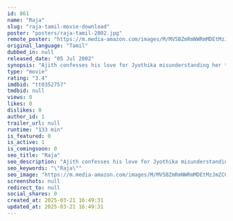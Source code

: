```yaml
---
id: 861
name: "Raja"
slug: "raja-tamil-movie-download"
poster: "posters/raja-tamil-2002.jpg"
remote_poster: "https://m.media-amazon.com/images/M/MV5BZmRmNWRmMDEtMzJmZC00ODhiLTk3NzMtMmJkMDNjZjMzZWQyXkEyXkFqcGc@._V1_SX300.jpg"
original_language: "Tamil"
dubbed_in: null
released_date: "05 Jul 2002"
synopsis: "Ajith confesses his love for Jyothika misunderstanding her to be Priyanka and ends up falling in love with her but she is suddenly murdered."
type: "movie"
rating: "3.4"
imdbid: "tt0352757"
tmdbid: null
views: 0
likes: 0
dislikes: 0
author_id: 1
trailer_url: null
runtime: "133 min"
is_featured: 0
is_active: 1
is_comingsoon: 0
seo_title: "Raja"
seo_description: "Ajith confesses his love for Jyothika misunderstanding her to be Priyanka and ends up falling in love with her but she is suddenly murdered."
seo_keywords: "\"Raja\""
seo_image: "https://m.media-amazon.com/images/M/MV5BZmRmNWRmMDEtMzJmZC00ODhiLTk3NzMtMmJkMDNjZjMzZWQyXkEyXkFqcGc@._V1_SX300.jpg"
screenshots: null
redirect_to: null
social_shares: 0
created_at: 2025-03-21 16:49:31
updated_at: 2025-03-21 16:49:31
---
```


